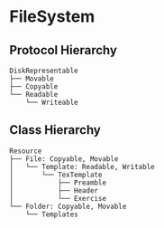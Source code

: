 # FileSystem

## Protocol Hierarchy

```text
DiskRepresentable
├── Movable
├── Copyable
└── Readable
    └── Writeable
```

## Class Hierarchy

```text
Resource
├── File: Copyable, Movable
│   └── Template: Readable, Writable
│       └── TexTemplate
│           ├── Preamble
│           ├── Header
│           └── Exercise
└── Folder: Copyable, Movable
    └── Templates
```